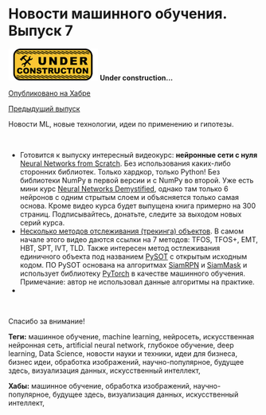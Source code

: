 # Новости машинного обучения. Выпуск 7

![Under construction](../data/2019.09.25-under-construction-icon.png)
**Under construction...**

[Опубликовано на Хабре]()

[Предыдущий выпуск](2020.01.07-novosti-mashinnogo-obucheniya-vypusk-6.md)

Новости ML, новые технологии, идеи по применению и гипотезы.

![]()

  * Готовится к выпуску интересный видеокурс: **нейронные сети с нуля** [Neural Networks from Scratch](https://youtu.be/G7RDn8Xtf_Y). Без использования каких-либо сторонних библиотек. Только хардкор, только Python! Без библиотеки NumPy в первой версии и с NumPy во второй. Уже есть мини курс [Neural Networks Demystified](https://www.youtube.com/playlist?list=PLiaHhY2iBX9hdHaRr6b7XevZtgZRa1PoU), однако там только 6 нейронов с одним стрытым слоем и объясняется только самая основа. Кроме видео курса будет выпущена книга примерно на 300 страниц. Подписывайтесь, донатьте, следите за выходом новых серий курса.
  * [Несколько методов отслеживания (трекинга) объектов](https://youtu.be/n_z6SY3UYB0?t=4). В самом начале этого видео даются ссылки на 7 методов: TFOS, TFOS+, EMT, HBT, SPT, IVT, TLD. Также интересен метод остлеживания единичного объекта под названием [PySOT](https://github.com/STVIR/pysot) с открытым исходным кодом. ПО PySOT основана на алгоритмах [SiamRPN](http://openaccess.thecvf.com/content_cvpr_2018/html/Li_High_Performance_Visual_CVPR_2018_paper.html) и [SiamMask](https://arxiv.org/abs/1812.05050) и использует библиотеку [PyTorch](https://pytorch.org/) в качестве машинного обучения. Примечание: автор не использовал данные алгоритмы на практике.
  * 

![]()

Спасибо за внимание!

**Теги:** машинное обучение, machine learning, нейросеть, искусственная нейронная сеть, artificial neural network, глубокое обучение, deep learning, Data Science, новости науки и техники, идеи для бизнеса, бизнес идеи, обработка изображений, научно-популярное, будущее здесь, визуализация данных, искусственный интеллект, 

**Хабы:** машинное обучение, обработка изображений, научно-популярное, будущее здесь, визуализация данных, искусственный интеллект, 

